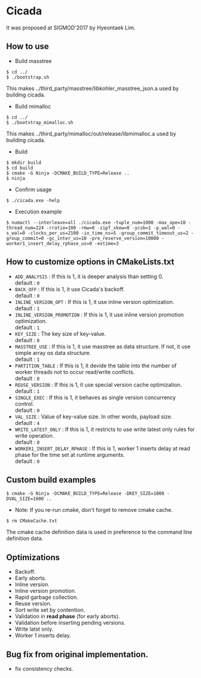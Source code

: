 # Cicada
It was proposed at SIGMOD'2017 by Hyeontaek Lim.

## How to use
- Build masstree
```
$ cd ../
$ ./bootstrap.sh
```
This makes ../third_party/masstree/libkohler_masstree_json.a used by building cicada.
- Build mimalloc
```
$ cd ../
$ ./bootstrap_mimalloc.sh
```
This makes ../third_party/mimalloc/out/release/libmimalloc.a used by building cicada.
- Build 
```
$ mkdir build
$ cd build
$ cmake -G Ninja -DCMAKE_BUILD_TYPE=Release ..
$ ninja
```
- Confirm usage 
```
$ ./cicada.exe -help
```
- Execution example 
```
$ numactl --interleave=all ./cicada.exe -tuple_num=1000 -max_ope=10 -thread_num=224 -rratio=100 -rmw=0 -zipf_skew=0 -ycsb=1 -p_wal=0 -s_wal=0 -clocks_per_us=2100 -io_time_ns=5 -group_commit_timeout_us=2 -group_commit=0 -gc_inter_us=10 -pre_reserve_version=10000 -worker1_insert_delay_rphase_us=0 -extime=3
```

## How to customize options in CMakeLists.txt
- `ADD_ANALYSIS` : If this is 1, it is deeper analysis than setting 0.<br>
default : `0`
- `BACK_OFF` : If this is 1, it use Cicada's backoff.<br>
default : `0`
- `INLINE_VERSION_OPT` : If this is 1, it use inline version optimization.<br>
default : `1`
- `INLINE_VERSION_PROMOTION` : If this is 1, it use inline version promotion optimization.<br>
default : `1`
- `KEY_SIZE` : The key size of key-value.<br>
default : `8`
- `MASSTREE_USE` : If this is 1, it use masstree as data structure. If not, it use simple array αs data structure.<br>
default : `1`
- `PARTITION_TABLE` : If this is 1, it devide the table into the number of worker threads not to occur read/write conflicts.<br>
default : `0`
- `REUSE_VERSION` : If this is 1, it use special version cache optimization.<br>
default : `1`
- `SINGLE_EXEC` : If this is 1, it behaves as single version concurrency control.<br>
default : `0`
- `VAL_SIZE` : Value of key-value size. In other words, payload size.<br>
default : `4`
- `WRITE_LATEST_ONLY` : If this is 1, it restricts to use write latest only rules for write operation.<br>
default : `0`
- `WORKER1_INSERT_DELAY_RPHASE` : If this is 1, worker 1 inserts delay at read phase for the time set at runtime arguments.<br>
default : `0`

## Custom build examples
```
$ cmake -G Ninja -DCMAKE_BUILD_TYPE=Release -DKEY_SIZE=1000 -DVAL_SIZE=1000 ..
```
- Note: If you re-run cmake, don't forget to remove cmake cache.
```
$ rm CMakeCache.txt
```
The cmake cache definition data is used in preference to the command line definition data.

## Optimizations
- Backoff.
- Early aborts.
- Inline version.
- Inline version promotion.
- Rapid garbage collection.
- Reuse version.
- Sort write set by contention.
- Validation in **read phase** (for early aborts).
- Validation before inserting pending versions.
- Write latst only.
- Worker 1 inserts delay.

## Bug fix from original implementation.
- fix consistency checks.
